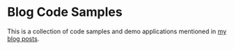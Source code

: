 # Blog Code Samples

This is a collection of code samples and demo applications mentioned in [my blog posts](https://blog.mariusschulz.com).
